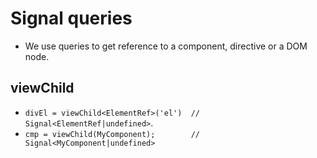 # Signal queries

- We use queries to get reference to a component, directive or a DOM node.

## viewChild

- `divEl = viewChild<ElementRef>('el')  // Signal<ElementRef|undefined>`.
- `cmp = viewChild(MyComponent);        // Signal<MyComponent|undefined>`
